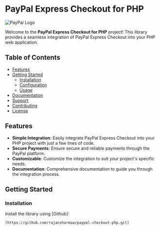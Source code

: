 # PayPal Express Checkout for PHP

![PayPal Logo](https://www.paypalobjects.com/webstatic/developer/logo2_paypal_developer_2x.png)

Welcome to the **PayPal Express Checkout for PHP** project! This library provides a seamless integration of PayPal Express Checkout into your PHP web application.

## Table of Contents

- [Features](#features)
- [Getting Started](#getting-started)
  - [Installation](#installation)
  - [Configuration](#configuration)
  - [Usage](#usage)
- [Documentation](#documentation)
- [Support](#support)
- [Contributing](#contributing)
- [License](#license)

## Features

- **Simple Integration**: Easily integrate PayPal Express Checkout into your PHP project with just a few lines of code.
- **Secure Payments**: Ensure secure and reliable payments through the PayPal platform.
- **Customizable**: Customize the integration to suit your project's specific needs.
- **Documentation**: Comprehensive documentation to guide you through the integration process.

## Getting Started

### Installation

Install the library using [Github]:

```bash
[https://github.com/rajansharmaa/paypal-checkout-php.git]
